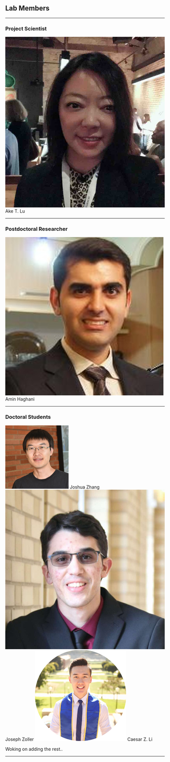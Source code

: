 ## Lab Members

---

### Project Scientist

<img src="images/ake.jpg?raw=true"/>
Ake T. Lu

---

### Postdoctoral Researcher

<img src="images/amin.jpg?raw=true"/>
Amin Haghani

---

### Doctoral Students

<img src="images/josh.jpg?raw=true"/>
Joshua Zhang

<img src="images/joseph.jpg?raw=true"/>
Joseph Zoller

<img src="images/caesar.png?raw=true"/>
Caesar Z. Li


Woking on adding the rest..

---

